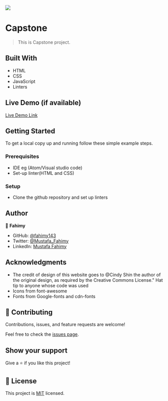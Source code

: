 ![](https://img.shields.io/badge/Microverse-blueviolet)

# Capstone

> This is Capstone project.


## Built With

- HTML
- CSS
- JavaScript
- Linters

## Live Demo (if available)

[Live Demo Link](https://[https://fahimy143.github.io/Capstone_1/](https://fahimy143.github.io/Capstone_1/))


## Getting Started


To get a local copy up and running follow these simple example steps.

### Prerequisites

  - IDE eg (Atom/Visual studio code)
  - Set-up linter(HTML and CSS)

### Setup
  - Clone the github repository and set up linters


## Author

👤 **Fahimy**

- GitHub: [@fahimy143](https://https://github.com/fahimy143)
- Twitter: [@Mustafa_Fahimy](https://)
- LinkedIn: [Mustafa Fahimy](https://https://www.linkedin.com/in/mustafa-fahimy-307566236/)

## Acknowledgments

- The credit of design of this website goes to @Cindy Shin the author of the original design, as required by the Creative Commons License."
  Hat tip to anyone whose code was used
- Icons from font-awesome
- Fonts from Google-fonts and cdn-fonts


## 🤝 Contributing

Contributions, issues, and feature requests are welcome!

Feel free to check the [issues page](https://github.com/fahimy143/Capstone_1/issues/).

## Show your support

Give a ⭐️ if you like this project!


## 📝 License

This project is [MIT](./MIT.md) licensed.
